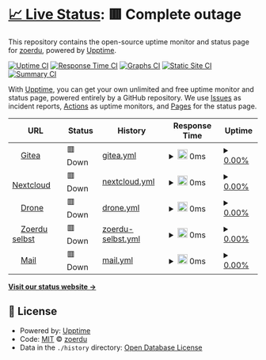 # [📈 Live Status](https://zoerdu.github.io/upptime): <!--live status--> **🟥 Complete outage**

This repository contains the open-source uptime monitor and status page for [zoerdu](https://zoerdu.github.io/upptime), powered by [Upptime](https://github.com/upptime/upptime).

[![Uptime CI](https://github.com/zoerdu/upptime/workflows/Uptime%20CI/badge.svg)](https://github.com/zoerdu/upptime/actions?query=workflow%3A%22Uptime+CI%22)
[![Response Time CI](https://github.com/zoerdu/upptime/workflows/Response%20Time%20CI/badge.svg)](https://github.com/zoerdu/upptime/actions?query=workflow%3A%22Response+Time+CI%22)
[![Graphs CI](https://github.com/zoerdu/upptime/workflows/Graphs%20CI/badge.svg)](https://github.com/zoerdu/upptime/actions?query=workflow%3A%22Graphs+CI%22)
[![Static Site CI](https://github.com/zoerdu/upptime/workflows/Static%20Site%20CI/badge.svg)](https://github.com/zoerdu/upptime/actions?query=workflow%3A%22Static+Site+CI%22)
[![Summary CI](https://github.com/zoerdu/upptime/workflows/Summary%20CI/badge.svg)](https://github.com/zoerdu/upptime/actions?query=workflow%3A%22Summary+CI%22)

With [Upptime](https://upptime.js.org), you can get your own unlimited and free uptime monitor and status page, powered entirely by a GitHub repository. We use [Issues](https://github.com/zoerdu/upptime/issues) as incident reports, [Actions](https://github.com/zoerdu/upptime/actions) as uptime monitors, and [Pages](https://zoerdu.github.io/upptime) for the status page.

<!--start: status pages-->
<!-- This summary is generated by Upptime (https://github.com/upptime/upptime) -->
<!-- Do not edit this manually, your changes will be overwritten -->
<!-- prettier-ignore -->
| URL | Status | History | Response Time | Uptime |
| --- | ------ | ------- | ------------- | ------ |
| <img alt="" src="https://icons.duckduckgo.com/ip3/git.zoerdu.me.ico" height="13"> [Gitea](https://git.zoerdu.me) | 🟥 Down | [gitea.yml](https://github.com/zoerdu/uptime/commits/HEAD/history/gitea.yml) | <details><summary><img alt="Response time graph" src="./graphs/gitea/response-time-week.png" height="20"> 0ms</summary><br><a href="https://zoerdu.github.io/upptime/history/gitea"><img alt="Response time 880" src="https://img.shields.io/endpoint?url=https%3A%2F%2Fraw.githubusercontent.com%2Fzoerdu%2Fuptime%2FHEAD%2Fapi%2Fgitea%2Fresponse-time.json"></a><br><a href="https://zoerdu.github.io/upptime/history/gitea"><img alt="24-hour response time 0" src="https://img.shields.io/endpoint?url=https%3A%2F%2Fraw.githubusercontent.com%2Fzoerdu%2Fuptime%2FHEAD%2Fapi%2Fgitea%2Fresponse-time-day.json"></a><br><a href="https://zoerdu.github.io/upptime/history/gitea"><img alt="7-day response time 0" src="https://img.shields.io/endpoint?url=https%3A%2F%2Fraw.githubusercontent.com%2Fzoerdu%2Fuptime%2FHEAD%2Fapi%2Fgitea%2Fresponse-time-week.json"></a><br><a href="https://zoerdu.github.io/upptime/history/gitea"><img alt="30-day response time 0" src="https://img.shields.io/endpoint?url=https%3A%2F%2Fraw.githubusercontent.com%2Fzoerdu%2Fuptime%2FHEAD%2Fapi%2Fgitea%2Fresponse-time-month.json"></a><br><a href="https://zoerdu.github.io/upptime/history/gitea"><img alt="1-year response time 0" src="https://img.shields.io/endpoint?url=https%3A%2F%2Fraw.githubusercontent.com%2Fzoerdu%2Fuptime%2FHEAD%2Fapi%2Fgitea%2Fresponse-time-year.json"></a></details> | <details><summary><a href="https://zoerdu.github.io/upptime/history/gitea">0.00%</a></summary><a href="https://zoerdu.github.io/upptime/history/gitea"><img alt="All-time uptime 23.14%" src="https://img.shields.io/endpoint?url=https%3A%2F%2Fraw.githubusercontent.com%2Fzoerdu%2Fuptime%2FHEAD%2Fapi%2Fgitea%2Fuptime.json"></a><br><a href="https://zoerdu.github.io/upptime/history/gitea"><img alt="24-hour uptime 0.00%" src="https://img.shields.io/endpoint?url=https%3A%2F%2Fraw.githubusercontent.com%2Fzoerdu%2Fuptime%2FHEAD%2Fapi%2Fgitea%2Fuptime-day.json"></a><br><a href="https://zoerdu.github.io/upptime/history/gitea"><img alt="7-day uptime 0.00%" src="https://img.shields.io/endpoint?url=https%3A%2F%2Fraw.githubusercontent.com%2Fzoerdu%2Fuptime%2FHEAD%2Fapi%2Fgitea%2Fuptime-week.json"></a><br><a href="https://zoerdu.github.io/upptime/history/gitea"><img alt="30-day uptime 0.00%" src="https://img.shields.io/endpoint?url=https%3A%2F%2Fraw.githubusercontent.com%2Fzoerdu%2Fuptime%2FHEAD%2Fapi%2Fgitea%2Fuptime-month.json"></a><br><a href="https://zoerdu.github.io/upptime/history/gitea"><img alt="1-year uptime 0.00%" src="https://img.shields.io/endpoint?url=https%3A%2F%2Fraw.githubusercontent.com%2Fzoerdu%2Fuptime%2FHEAD%2Fapi%2Fgitea%2Fuptime-year.json"></a></details>
| <img alt="" src="https://icons.duckduckgo.com/ip3/nc.zoerdu.me.ico" height="13"> [Nextcloud](https://nc.zoerdu.me) | 🟥 Down | [nextcloud.yml](https://github.com/zoerdu/uptime/commits/HEAD/history/nextcloud.yml) | <details><summary><img alt="Response time graph" src="./graphs/nextcloud/response-time-week.png" height="20"> 0ms</summary><br><a href="https://zoerdu.github.io/upptime/history/nextcloud"><img alt="Response time 632" src="https://img.shields.io/endpoint?url=https%3A%2F%2Fraw.githubusercontent.com%2Fzoerdu%2Fuptime%2FHEAD%2Fapi%2Fnextcloud%2Fresponse-time.json"></a><br><a href="https://zoerdu.github.io/upptime/history/nextcloud"><img alt="24-hour response time 0" src="https://img.shields.io/endpoint?url=https%3A%2F%2Fraw.githubusercontent.com%2Fzoerdu%2Fuptime%2FHEAD%2Fapi%2Fnextcloud%2Fresponse-time-day.json"></a><br><a href="https://zoerdu.github.io/upptime/history/nextcloud"><img alt="7-day response time 0" src="https://img.shields.io/endpoint?url=https%3A%2F%2Fraw.githubusercontent.com%2Fzoerdu%2Fuptime%2FHEAD%2Fapi%2Fnextcloud%2Fresponse-time-week.json"></a><br><a href="https://zoerdu.github.io/upptime/history/nextcloud"><img alt="30-day response time 0" src="https://img.shields.io/endpoint?url=https%3A%2F%2Fraw.githubusercontent.com%2Fzoerdu%2Fuptime%2FHEAD%2Fapi%2Fnextcloud%2Fresponse-time-month.json"></a><br><a href="https://zoerdu.github.io/upptime/history/nextcloud"><img alt="1-year response time 0" src="https://img.shields.io/endpoint?url=https%3A%2F%2Fraw.githubusercontent.com%2Fzoerdu%2Fuptime%2FHEAD%2Fapi%2Fnextcloud%2Fresponse-time-year.json"></a></details> | <details><summary><a href="https://zoerdu.github.io/upptime/history/nextcloud">0.00%</a></summary><a href="https://zoerdu.github.io/upptime/history/nextcloud"><img alt="All-time uptime 23.06%" src="https://img.shields.io/endpoint?url=https%3A%2F%2Fraw.githubusercontent.com%2Fzoerdu%2Fuptime%2FHEAD%2Fapi%2Fnextcloud%2Fuptime.json"></a><br><a href="https://zoerdu.github.io/upptime/history/nextcloud"><img alt="24-hour uptime 0.00%" src="https://img.shields.io/endpoint?url=https%3A%2F%2Fraw.githubusercontent.com%2Fzoerdu%2Fuptime%2FHEAD%2Fapi%2Fnextcloud%2Fuptime-day.json"></a><br><a href="https://zoerdu.github.io/upptime/history/nextcloud"><img alt="7-day uptime 0.00%" src="https://img.shields.io/endpoint?url=https%3A%2F%2Fraw.githubusercontent.com%2Fzoerdu%2Fuptime%2FHEAD%2Fapi%2Fnextcloud%2Fuptime-week.json"></a><br><a href="https://zoerdu.github.io/upptime/history/nextcloud"><img alt="30-day uptime 0.00%" src="https://img.shields.io/endpoint?url=https%3A%2F%2Fraw.githubusercontent.com%2Fzoerdu%2Fuptime%2FHEAD%2Fapi%2Fnextcloud%2Fuptime-month.json"></a><br><a href="https://zoerdu.github.io/upptime/history/nextcloud"><img alt="1-year uptime 0.00%" src="https://img.shields.io/endpoint?url=https%3A%2F%2Fraw.githubusercontent.com%2Fzoerdu%2Fuptime%2FHEAD%2Fapi%2Fnextcloud%2Fuptime-year.json"></a></details>
| <img alt="" src="https://icons.duckduckgo.com/ip3/drone.zoerdu.me.ico" height="13"> [Drone](https://drone.zoerdu.me) | 🟥 Down | [drone.yml](https://github.com/zoerdu/uptime/commits/HEAD/history/drone.yml) | <details><summary><img alt="Response time graph" src="./graphs/drone/response-time-week.png" height="20"> 0ms</summary><br><a href="https://zoerdu.github.io/upptime/history/drone"><img alt="Response time 239" src="https://img.shields.io/endpoint?url=https%3A%2F%2Fraw.githubusercontent.com%2Fzoerdu%2Fuptime%2FHEAD%2Fapi%2Fdrone%2Fresponse-time.json"></a><br><a href="https://zoerdu.github.io/upptime/history/drone"><img alt="24-hour response time 0" src="https://img.shields.io/endpoint?url=https%3A%2F%2Fraw.githubusercontent.com%2Fzoerdu%2Fuptime%2FHEAD%2Fapi%2Fdrone%2Fresponse-time-day.json"></a><br><a href="https://zoerdu.github.io/upptime/history/drone"><img alt="7-day response time 0" src="https://img.shields.io/endpoint?url=https%3A%2F%2Fraw.githubusercontent.com%2Fzoerdu%2Fuptime%2FHEAD%2Fapi%2Fdrone%2Fresponse-time-week.json"></a><br><a href="https://zoerdu.github.io/upptime/history/drone"><img alt="30-day response time 0" src="https://img.shields.io/endpoint?url=https%3A%2F%2Fraw.githubusercontent.com%2Fzoerdu%2Fuptime%2FHEAD%2Fapi%2Fdrone%2Fresponse-time-month.json"></a><br><a href="https://zoerdu.github.io/upptime/history/drone"><img alt="1-year response time 0" src="https://img.shields.io/endpoint?url=https%3A%2F%2Fraw.githubusercontent.com%2Fzoerdu%2Fuptime%2FHEAD%2Fapi%2Fdrone%2Fresponse-time-year.json"></a></details> | <details><summary><a href="https://zoerdu.github.io/upptime/history/drone">0.00%</a></summary><a href="https://zoerdu.github.io/upptime/history/drone"><img alt="All-time uptime 9.35%" src="https://img.shields.io/endpoint?url=https%3A%2F%2Fraw.githubusercontent.com%2Fzoerdu%2Fuptime%2FHEAD%2Fapi%2Fdrone%2Fuptime.json"></a><br><a href="https://zoerdu.github.io/upptime/history/drone"><img alt="24-hour uptime 0.00%" src="https://img.shields.io/endpoint?url=https%3A%2F%2Fraw.githubusercontent.com%2Fzoerdu%2Fuptime%2FHEAD%2Fapi%2Fdrone%2Fuptime-day.json"></a><br><a href="https://zoerdu.github.io/upptime/history/drone"><img alt="7-day uptime 0.00%" src="https://img.shields.io/endpoint?url=https%3A%2F%2Fraw.githubusercontent.com%2Fzoerdu%2Fuptime%2FHEAD%2Fapi%2Fdrone%2Fuptime-week.json"></a><br><a href="https://zoerdu.github.io/upptime/history/drone"><img alt="30-day uptime 0.00%" src="https://img.shields.io/endpoint?url=https%3A%2F%2Fraw.githubusercontent.com%2Fzoerdu%2Fuptime%2FHEAD%2Fapi%2Fdrone%2Fuptime-month.json"></a><br><a href="https://zoerdu.github.io/upptime/history/drone"><img alt="1-year uptime 0.00%" src="https://img.shields.io/endpoint?url=https%3A%2F%2Fraw.githubusercontent.com%2Fzoerdu%2Fuptime%2FHEAD%2Fapi%2Fdrone%2Fuptime-year.json"></a></details>
| <img alt="" src="https://icons.duckduckgo.com/ip3/zoerdu.me.ico" height="13"> [Zoerdu selbst](https://zoerdu.me) | 🟥 Down | [zoerdu-selbst.yml](https://github.com/zoerdu/uptime/commits/HEAD/history/zoerdu-selbst.yml) | <details><summary><img alt="Response time graph" src="./graphs/zoerdu-selbst/response-time-week.png" height="20"> 0ms</summary><br><a href="https://zoerdu.github.io/upptime/history/zoerdu-selbst"><img alt="Response time 554" src="https://img.shields.io/endpoint?url=https%3A%2F%2Fraw.githubusercontent.com%2Fzoerdu%2Fuptime%2FHEAD%2Fapi%2Fzoerdu-selbst%2Fresponse-time.json"></a><br><a href="https://zoerdu.github.io/upptime/history/zoerdu-selbst"><img alt="24-hour response time 0" src="https://img.shields.io/endpoint?url=https%3A%2F%2Fraw.githubusercontent.com%2Fzoerdu%2Fuptime%2FHEAD%2Fapi%2Fzoerdu-selbst%2Fresponse-time-day.json"></a><br><a href="https://zoerdu.github.io/upptime/history/zoerdu-selbst"><img alt="7-day response time 0" src="https://img.shields.io/endpoint?url=https%3A%2F%2Fraw.githubusercontent.com%2Fzoerdu%2Fuptime%2FHEAD%2Fapi%2Fzoerdu-selbst%2Fresponse-time-week.json"></a><br><a href="https://zoerdu.github.io/upptime/history/zoerdu-selbst"><img alt="30-day response time 0" src="https://img.shields.io/endpoint?url=https%3A%2F%2Fraw.githubusercontent.com%2Fzoerdu%2Fuptime%2FHEAD%2Fapi%2Fzoerdu-selbst%2Fresponse-time-month.json"></a><br><a href="https://zoerdu.github.io/upptime/history/zoerdu-selbst"><img alt="1-year response time 0" src="https://img.shields.io/endpoint?url=https%3A%2F%2Fraw.githubusercontent.com%2Fzoerdu%2Fuptime%2FHEAD%2Fapi%2Fzoerdu-selbst%2Fresponse-time-year.json"></a></details> | <details><summary><a href="https://zoerdu.github.io/upptime/history/zoerdu-selbst">0.00%</a></summary><a href="https://zoerdu.github.io/upptime/history/zoerdu-selbst"><img alt="All-time uptime 22.57%" src="https://img.shields.io/endpoint?url=https%3A%2F%2Fraw.githubusercontent.com%2Fzoerdu%2Fuptime%2FHEAD%2Fapi%2Fzoerdu-selbst%2Fuptime.json"></a><br><a href="https://zoerdu.github.io/upptime/history/zoerdu-selbst"><img alt="24-hour uptime 0.00%" src="https://img.shields.io/endpoint?url=https%3A%2F%2Fraw.githubusercontent.com%2Fzoerdu%2Fuptime%2FHEAD%2Fapi%2Fzoerdu-selbst%2Fuptime-day.json"></a><br><a href="https://zoerdu.github.io/upptime/history/zoerdu-selbst"><img alt="7-day uptime 0.00%" src="https://img.shields.io/endpoint?url=https%3A%2F%2Fraw.githubusercontent.com%2Fzoerdu%2Fuptime%2FHEAD%2Fapi%2Fzoerdu-selbst%2Fuptime-week.json"></a><br><a href="https://zoerdu.github.io/upptime/history/zoerdu-selbst"><img alt="30-day uptime 0.00%" src="https://img.shields.io/endpoint?url=https%3A%2F%2Fraw.githubusercontent.com%2Fzoerdu%2Fuptime%2FHEAD%2Fapi%2Fzoerdu-selbst%2Fuptime-month.json"></a><br><a href="https://zoerdu.github.io/upptime/history/zoerdu-selbst"><img alt="1-year uptime 0.00%" src="https://img.shields.io/endpoint?url=https%3A%2F%2Fraw.githubusercontent.com%2Fzoerdu%2Fuptime%2FHEAD%2Fapi%2Fzoerdu-selbst%2Fuptime-year.json"></a></details>
| <img alt="" src="https://icons.duckduckgo.com/ip3/mail.zoerdu.me.ico" height="13"> [Mail](https://mail.zoerdu.me) | 🟥 Down | [mail.yml](https://github.com/zoerdu/uptime/commits/HEAD/history/mail.yml) | <details><summary><img alt="Response time graph" src="./graphs/mail/response-time-week.png" height="20"> 0ms</summary><br><a href="https://zoerdu.github.io/upptime/history/mail"><img alt="Response time 187" src="https://img.shields.io/endpoint?url=https%3A%2F%2Fraw.githubusercontent.com%2Fzoerdu%2Fuptime%2FHEAD%2Fapi%2Fmail%2Fresponse-time.json"></a><br><a href="https://zoerdu.github.io/upptime/history/mail"><img alt="24-hour response time 0" src="https://img.shields.io/endpoint?url=https%3A%2F%2Fraw.githubusercontent.com%2Fzoerdu%2Fuptime%2FHEAD%2Fapi%2Fmail%2Fresponse-time-day.json"></a><br><a href="https://zoerdu.github.io/upptime/history/mail"><img alt="7-day response time 0" src="https://img.shields.io/endpoint?url=https%3A%2F%2Fraw.githubusercontent.com%2Fzoerdu%2Fuptime%2FHEAD%2Fapi%2Fmail%2Fresponse-time-week.json"></a><br><a href="https://zoerdu.github.io/upptime/history/mail"><img alt="30-day response time 0" src="https://img.shields.io/endpoint?url=https%3A%2F%2Fraw.githubusercontent.com%2Fzoerdu%2Fuptime%2FHEAD%2Fapi%2Fmail%2Fresponse-time-month.json"></a><br><a href="https://zoerdu.github.io/upptime/history/mail"><img alt="1-year response time 0" src="https://img.shields.io/endpoint?url=https%3A%2F%2Fraw.githubusercontent.com%2Fzoerdu%2Fuptime%2FHEAD%2Fapi%2Fmail%2Fresponse-time-year.json"></a></details> | <details><summary><a href="https://zoerdu.github.io/upptime/history/mail">0.00%</a></summary><a href="https://zoerdu.github.io/upptime/history/mail"><img alt="All-time uptime 7.50%" src="https://img.shields.io/endpoint?url=https%3A%2F%2Fraw.githubusercontent.com%2Fzoerdu%2Fuptime%2FHEAD%2Fapi%2Fmail%2Fuptime.json"></a><br><a href="https://zoerdu.github.io/upptime/history/mail"><img alt="24-hour uptime 0.00%" src="https://img.shields.io/endpoint?url=https%3A%2F%2Fraw.githubusercontent.com%2Fzoerdu%2Fuptime%2FHEAD%2Fapi%2Fmail%2Fuptime-day.json"></a><br><a href="https://zoerdu.github.io/upptime/history/mail"><img alt="7-day uptime 0.00%" src="https://img.shields.io/endpoint?url=https%3A%2F%2Fraw.githubusercontent.com%2Fzoerdu%2Fuptime%2FHEAD%2Fapi%2Fmail%2Fuptime-week.json"></a><br><a href="https://zoerdu.github.io/upptime/history/mail"><img alt="30-day uptime 0.00%" src="https://img.shields.io/endpoint?url=https%3A%2F%2Fraw.githubusercontent.com%2Fzoerdu%2Fuptime%2FHEAD%2Fapi%2Fmail%2Fuptime-month.json"></a><br><a href="https://zoerdu.github.io/upptime/history/mail"><img alt="1-year uptime 0.00%" src="https://img.shields.io/endpoint?url=https%3A%2F%2Fraw.githubusercontent.com%2Fzoerdu%2Fuptime%2FHEAD%2Fapi%2Fmail%2Fuptime-year.json"></a></details>

<!--end: status pages-->

[**Visit our status website →**](https://zoerdu.github.io/upptime)

## 📄 License

- Powered by: [Upptime](https://github.com/upptime/upptime)
- Code: [MIT](./LICENSE) © [zoerdu](https://zoerdu.github.io/upptime)
- Data in the `./history` directory: [Open Database License](https://opendatacommons.org/licenses/odbl/1-0/)
